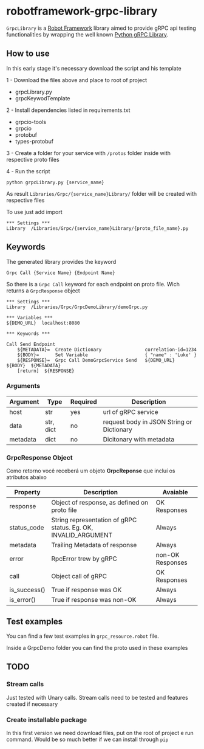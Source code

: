 # robotframework-grpc-library

``GrpcLibrary`` is a [Robot Framework](https://robotframework.org/) library
aimed to provide gRPC api testing functionalities by wrapping the well known [Python gRPC Library](https://grpc.io/docs/languages/python/).

## How to use

In this early stage it's necessary download the script and his template

1 - Download the files above and place to root of project

- grpcLibrary.py
- grpcKeywodTemplate

2 - Install dependencies listed in requirements.txt

- grpcio-tools
- grpcio
- protobuf
- types-protobuf

3 - Create a folder for your service with `/protos` folder inside with respective proto files

4 - Run the script

```
python grpcLibrary.py {service_name}
```

As result `Libraries/Grpc/{service_name}Library/` folder will be created with respective files

To use just add import

```robotframework
*** Settings ***
Library  /Libraries/Grpc/{service_name}Library/{proto_file_name}.py
```

## Keywords

The generated library provides the keyword

`Grpc Call {Service Name} {Endpoint Name}` 

So there is a `Grpc Call` keyword for each endpoint on proto file. Wich returns a `GrpcResponse` object

```robotframework
*** Settings ***
Library  /Libraries/Grpc/GrpcDemoLibrary/demoGrpc.py

*** Variables ***
${DEMO_URL}  localhost:8080

*** Keywords ***

Call Send Endpoint
    ${METADATA}=  Create Dictionary                correlation-id=1234
    ${BODY}=      Set Variable                     { "name" : 'Luke' }
    ${RESPONSE}=  Grpc Call DemoGrpcService Send   ${DEMO_URL}          ${BODY}  ${METADATA}
    [return]  ${RESPONSE}
```

### Arguments

| Argument | Type      | Required | Description                               |
| -------- | -------   | -------- | ----------------------------------------- |
| host     | str       | yes      | url of gRPC service                       |
| data     | str, dict | no       | request body in JSON String or Dictionary |
| metadata | dict      | no       | Dicitonary with metadata                  | 

### GrpcResponse Object

Como retorno você receberá um objeto **GrpcReponse** que incluí os atributos abaixo

| Property      | Description                                                    | Avaiable         |
| ------------- | -------------------------------------------------------------- | ---------------- |
| response      | Object of response, as defined on proto file                   | OK Responses     |
| status_code   | String representation of gRPC status. Eg. OK, INVALID_ARGUMENT | Always           |
| metadata      | Trailing Metadata of response                                  | Always           |
| error         | RpcError trew by gRPC                                          | non-OK Responses |
| call          | Object call of gRPC                                            | OK Responses     |
| is_success()  | True if response was OK                                        | Always           |
| is_error()    | True if response was non-OK                                    | Always           |

## Test examples

You can find a few test examples in `grpc_resource.robot` file.

Inside a GrpcDemo folder you can find the proto used in these examples

## TODO

### Stream calls

Just tested with Unary calls. Stream calls need to be tested and features created if necessary

### Create installable package

In this first version we need download files, put on the root of project e run command. Would be
so much better if we can install through `pip`
